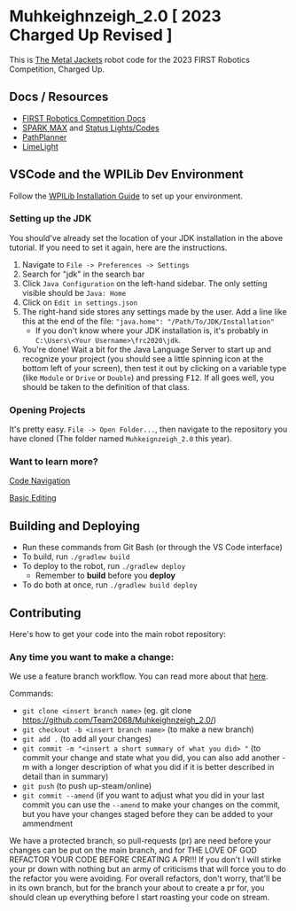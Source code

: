 # Muhkeighnzeigh_2.0 [ 2023 Charged Up Revised ]

This is [The Metal Jackets](https://www.metaljackets.org/) robot code for the 2023 FIRST Robotics Competition, Charged Up.

## Docs / Resources

* [FIRST Robotics Competition Docs](https://docs.wpilib.org/en/latest/)
* [SPARK MAX](https://www.revrobotics.com/sparkmax-software/) and [Status Lights/Codes](https://www.revrobotics.com/sparkmax-quickstart/#status-led)
* [PathPlanner](https://github.com/mjansen4857/pathplanner)
* [LimeLight](https://docs.limelightvision.io/en/latest/)

## VSCode and the WPILib Dev Environment

Follow the [WPILib Installation Guide](https://docs.wpilib.org/en/latest/docs/getting-started/getting-started-frc-control-system/wpilib-setup.html) to set up your environment.

### Setting up the JDK

You should've already set the location of your JDK installation in the above tutorial. If you need to set it again, here are the instructions.
1. Navigate to `File -> Preferences -> Settings`
1. Search for "jdk" in the search bar
1. Click `Java Configuration` on the left-hand sidebar. The only setting visible should be `Java: Home`
1. Click on `Edit in settings.json`
1. The right-hand side stores any settings made by the user. Add a line like this at the end of the file: `"java.home": "/Path/To/JDK/Installation"`
    - If you don't know where your JDK installation is, it's probably in `C:\Users\<Your Username>\frc2020\jdk`.
1. You're done! Wait a bit for the Java Language Server to start up and recognize your project (you should see a little spinning icon at the bottom left of your screen), then test it out by clicking on a variable type (like `Module` or `Drive` or `Double`) and pressing <kbd>F12</kbd>. If all goes well, you should be taken to the definition of that class.

### Opening Projects

It's pretty easy. `File -> Open Folder...`, then navigate to the repository you have cloned (The folder named `Muhkeignzeigh_2.0` this year). 

### Want to learn more?

[Code Navigation](https://code.visualstudio.com/docs/editor/editingevolved)

[Basic Editing](https://code.visualstudio.com/docs/editor/codebasics)

## Building and Deploying

- Run these commands from Git Bash (or through the VS Code interface)
- To build, run `./gradlew build`
- To deploy to the robot, run `./gradlew deploy`
    - Remember to **build** before you **deploy**
- To do both at once, run `./gradlew build deploy`


## Contributing

Here's how to get your code into the main robot repository:

### Any time you want to make a change:

We use a feature branch workflow. You can read more about that [here](https://www.atlassian.com/git/tutorials/comparing-workflows/feature-branch-workflow).

Commands:
- `git clone <insert branch name>` (eg. git clone https://github.com/Team2068/Muhkeighnzeigh_2.0/)
- `git checkout -b <insert branch name>` (to make a new branch)
- `git add .` (to add all your changes)
- `git commit -m "<insert a short summary of what you did> "` (to commit your change and state what you did, you can also add another -m with a longer description of what you did if it is better described in detail than in summary)
- `git push` (to push up-steam/online)
- `git commit --amend` (if you want to adjust what you did in your last commit you can use the `--amend` to make your changes on the commit, but you have your changes staged before they can be added to your ammendment

We have a protected branch, so pull-requests (pr) are need before your changes can be put on the main branch, and for THE LOVE OF GOD REFACTOR YOUR CODE BEFORE CREATING A PR!!! If you don't I will stirke your pr down with nothing but an army of criticisms that will force you to do the refactor you were avoiding. For overall refactors, don't worry, that'll be in its own branch, but for the branch your about to create a pr for, you should clean up everything before I start roasting your code on stream.
